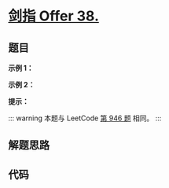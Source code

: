 # [剑指 Offer 38. ]()

## 题目

**示例 1：**

**示例 2：**

**提示：**

::: warning
本题与 LeetCode [第 946 题](./0946.md) 相同。
:::

## 解题思路

## 代码

```javascript

```

